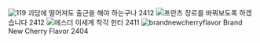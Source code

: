 ![119](https://github.com/user-attachments/assets/21674e91-b529-49ad-82b2-38b0fcd2e4cc) 괴담에 떨어져도 출근을 해야 하는구나 2412
![프란츠](https://github.com/user-attachments/assets/d94ab934-628b-4968-aa66-acd32753f964) 장르를 바꿔보도록 하겠습니다 2412
![에스더](https://github.com/user-attachments/assets/b4a5db41-33de-4c37-b188-d83920cc5343) 이세계 착각 헌터 2411
![brandnewcherryflavor](https://github.com/user-attachments/assets/2a2702a4-8c46-4d47-9618-2c474a3ee332) Brand New Cherry Flavor 2404
